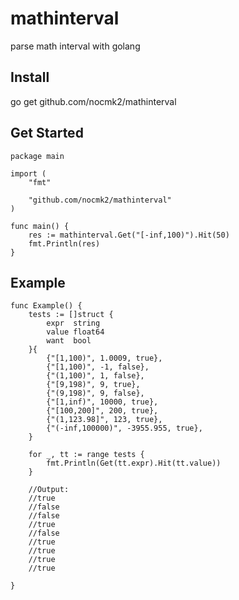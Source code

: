 
# mathinterval

parse math interval with golang

## Install
go get github.com/nocmk2/mathinterval

## Get Started
``` golang
package main

import (
	"fmt"

	"github.com/nocmk2/mathinterval"
)

func main() {
	res := mathinterval.Get("[-inf,100)").Hit(50)
	fmt.Println(res)
}
```

## Example
``` golang
func Example() {
	tests := []struct {
		expr  string
		value float64
		want  bool
	}{
		{"[1,100)", 1.0009, true},
		{"[1,100)", -1, false},
		{"(1,100)", 1, false},
		{"[9,198)", 9, true},
		{"(9,198)", 9, false},
		{"[1,inf)", 10000, true},
		{"[100,200]", 200, true},
		{"(1,123.98]", 123, true},
		{"(-inf,100000)", -3955.955, true},
	}

	for _, tt := range tests {
		fmt.Println(Get(tt.expr).Hit(tt.value))
	}

	//Output:
	//true
	//false
	//false
	//true
	//false
	//true
	//true
	//true
	//true

}
```